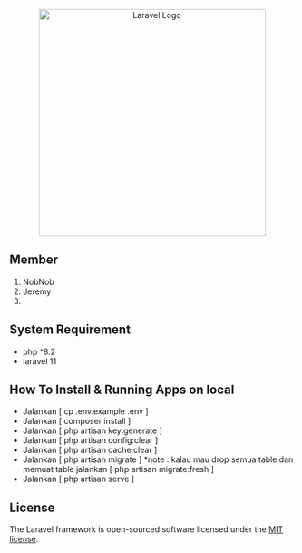 <p align="center"><a href="https://laravel.com" target="_blank"><img src="https://raw.githubusercontent.com/laravel/art/master/logo-lockup/5%20SVG/2%20CMYK/1%20Full%20Color/laravel-logolockup-cmyk-red.svg" width="400" alt="Laravel Logo"></a></p>

## Member
1. NobNob
2. Jeremy
3. 

## System Requirement
- php ^8.2
- laravel 11

## How To Install & Running Apps on local
- Jalankan [ cp .env.example .env ]
- Jalankan [ composer install ]
- Jalankan [ php artisan key:generate ]
- Jalankan [ php artisan config:clear ]
- Jalankan [ php artisan cache:clear ]
- Jalankan [ php artisan migrate ]
    *note : kalau mau drop semua table dan memuat table jalankan [ php artisan migrate:fresh ]
- Jalankan [ php artisan serve ]

## License

The Laravel framework is open-sourced software licensed under the [MIT license](https://opensource.org/licenses/MIT).
